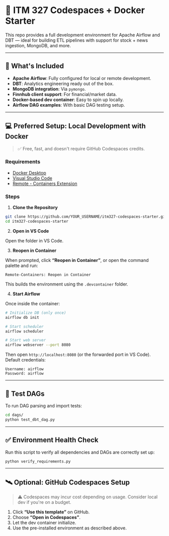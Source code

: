 # 🚀 ITM 327 Codespaces + Docker Starter

This repo provides a full development environment for Apache Airflow and DBT — ideal for building ETL pipelines with support for stock + news ingestion, MongoDB, and more.

---

## 🧰 What's Included

- **Apache Airflow**: Fully configured for local or remote development.
- **DBT**: Analytics engineering ready out of the box.
- **MongoDB integration**: Via `pymongo`.
- **Finnhub client support**: For financial/market data.
- **Docker-based dev container**: Easy to spin up locally.
- **Airflow DAG examples**: With basic DAG testing setup.

---

## 💻 Preferred Setup: Local Development with Docker

> ✅ Free, fast, and doesn't require GitHub Codespaces credits.

### Requirements

- [Docker Desktop](https://www.docker.com/products/docker-desktop)
- [Visual Studio Code](https://code.visualstudio.com/)
- [Remote - Containers Extension](https://marketplace.visualstudio.com/items?itemName=ms-vscode-remote.remote-containers)

### Steps

1. **Clone the Repository**

```bash
git clone https://github.com/YOUR_USERNAME/itm327-codespaces-starter.git
cd itm327-codespaces-starter
```

2. **Open in VS Code**

Open the folder in VS Code.

3. **Reopen in Container**

When prompted, click **“Reopen in Container”**, or open the command palette and run:

```
Remote-Containers: Reopen in Container
```

This builds the environment using the `.devcontainer` folder.

4. **Start Airflow**

Once inside the container:

```bash
# Initialize DB (only once)
airflow db init

# Start scheduler
airflow scheduler

# Start web server
airflow webserver --port 8080
```

Then open `http://localhost:8080` (or the forwarded port in VS Code).  
Default credentials:

```
Username: airflow
Password: airflow
```

---

## 🧪 Test DAGs

To run DAG parsing and import tests:

```bash
cd dags/
python test_dbt_dag.py
```

---

## ✅ Environment Health Check

Run this script to verify all dependencies and DAGs are correctly set up:

```bash
python verify_requirements.py
```

---

## 🛰️ Optional: GitHub Codespaces Setup

> ⚠️ Codespaces may incur cost depending on usage. Consider local dev if you're on a budget.

1. Click **“Use this template”** on GitHub.
2. Choose **“Open in Codespaces”**.
3. Let the dev container initialize.
4. Use the pre-installed environment as described above.
